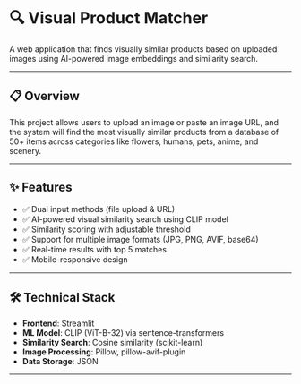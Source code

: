 # 🔍 Visual Product Matcher

A web application that finds visually similar products based on uploaded images using AI-powered image embeddings and similarity search.

---

## 📋 Overview

This project allows users to upload an image or paste an image URL, and the system will find the most visually similar products from a database of 50+ items across categories like flowers, humans, pets, anime, and scenery.

---

## ✨ Features

- ✅ Dual input methods (file upload & URL)
- ✅ AI-powered visual similarity search using CLIP model
- ✅ Similarity scoring with adjustable threshold
- ✅ Support for multiple image formats (JPG, PNG, AVIF, base64)
- ✅ Real-time results with top 5 matches
- ✅ Mobile-responsive design

---

## 🛠️ Technical Stack

- **Frontend**: Streamlit
- **ML Model**: CLIP (ViT-B-32) via sentence-transformers
- **Similarity Search**: Cosine similarity (scikit-learn)
- **Image Processing**: Pillow, pillow-avif-plugin
- **Data Storage**: JSON

---